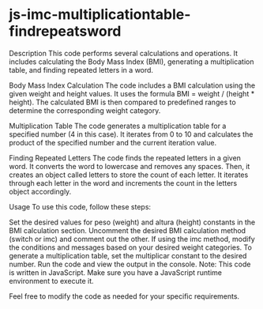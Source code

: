 # js-imc-multiplicationtable-findrepeatsword

Description
This code performs several calculations and operations. It includes calculating the Body Mass Index (BMI), generating a multiplication table, and finding repeated letters in a word.

Body Mass Index Calculation
The code includes a BMI calculation using the given weight and height values. It uses the formula BMI = weight / (height * height). The calculated BMI is then compared to predefined ranges to determine the corresponding weight category.

Multiplication Table
The code generates a multiplication table for a specified number (4 in this case). It iterates from 0 to 10 and calculates the product of the specified number and the current iteration value.

Finding Repeated Letters
The code finds the repeated letters in a given word. It converts the word to lowercase and removes any spaces. Then, it creates an object called letters to store the count of each letter. It iterates through each letter in the word and increments the count in the letters object accordingly.

Usage
To use this code, follow these steps:

Set the desired values for peso (weight) and altura (height) constants in the BMI calculation section.
Uncomment the desired BMI calculation method (switch or imc) and comment out the other.
If using the imc method, modify the conditions and messages based on your desired weight categories.
To generate a multiplication table, set the multiplicar constant to the desired number.
Run the code and view the output in the console.
Note: This code is written in JavaScript. Make sure you have a JavaScript runtime environment to execute it.

Feel free to modify the code as needed for your specific requirements.
